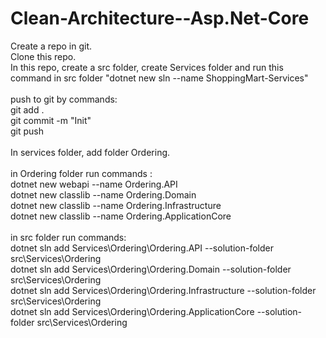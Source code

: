 # Clean-Architecture--Asp.Net-Core

Create a repo in git.
<br>Clone this repo.
<br>In this repo, create a src folder, create Services folder and run this command in src folder "dotnet new sln --name ShoppingMart-Services"
<br>
<br>push to git by commands:
<br>git add .
<br>git commit -m "Init"
<br>git push
<br>
<br>In services folder, add folder Ordering.
<br>
<br>in Ordering folder run commands : 
<br>dotnet new webapi --name Ordering.API
<br>dotnet new classlib --name Ordering.Domain
<br>dotnet new classlib --name Ordering.Infrastructure
<br>dotnet new classlib --name Ordering.ApplicationCore
<br>
<br>in src folder run commands: 
<br>dotnet sln add Services\Ordering\Ordering.API --solution-folder src\Services\Ordering
<br>dotnet sln add Services\Ordering\Ordering.Domain --solution-folder src\Services\Ordering
<br>dotnet sln add Services\Ordering\Ordering.Infrastructure --solution-folder src\Services\Ordering
<br>dotnet sln add Services\Ordering\Ordering.ApplicationCore --solution-folder src\Services\Ordering
